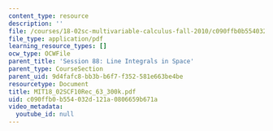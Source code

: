 ```yaml
---
content_type: resource
description: ''
file: /courses/18-02sc-multivariable-calculus-fall-2010/c090ffb0b554032d121a0806659b671a_MIT18_02SCF10Rec_63_300k.pdf
file_type: application/pdf
learning_resource_types: []
ocw_type: OCWFile
parent_title: 'Session 88: Line Integrals in Space'
parent_type: CourseSection
parent_uid: 9d4fafc8-bb3b-b6f7-f352-581e663be4be
resourcetype: Document
title: MIT18_02SCF10Rec_63_300k.pdf
uid: c090ffb0-b554-032d-121a-0806659b671a
video_metadata:
  youtube_id: null
---
```

